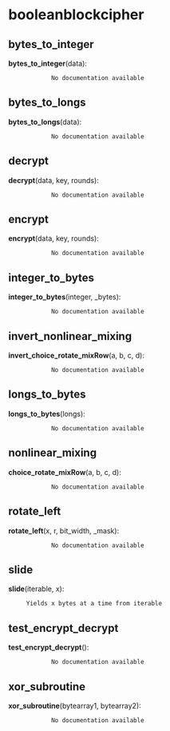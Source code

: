 booleanblockcipher
==============



bytes_to_integer
--------------

**bytes_to_integer**(data):

				No documentation available


bytes_to_longs
--------------

**bytes_to_longs**(data):

				No documentation available


decrypt
--------------

**decrypt**(data, key, rounds):

				No documentation available


encrypt
--------------

**encrypt**(data, key, rounds):

				No documentation available


integer_to_bytes
--------------

**integer_to_bytes**(integer, _bytes):

				No documentation available


invert_nonlinear_mixing
--------------

**invert_choice_rotate_mixRow**(a, b, c, d):

				No documentation available


longs_to_bytes
--------------

**longs_to_bytes**(longs):

				No documentation available


nonlinear_mixing
--------------

**choice_rotate_mixRow**(a, b, c, d):

				No documentation available


rotate_left
--------------

**rotate_left**(x, r, bit_width, _mask):

				No documentation available


slide
--------------

**slide**(iterable, x):

		 Yields x bytes at a time from iterable 


test_encrypt_decrypt
--------------

**test_encrypt_decrypt**():

				No documentation available


xor_subroutine
--------------

**xor_subroutine**(bytearray1, bytearray2):

				No documentation available
